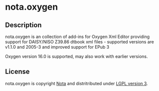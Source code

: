 # nota.oxygen

## Description

nota.oxygen is an collection of add-ins for Oxygen Xml Editor providing support for DAISY/NISO Z39.86 dtbook xml files - supported versions are v1.1.0 and 2005-3 and improved support for EPub 3

Oxygen version 16.0 is supported, may also work with earlier versions.

## License

nota.oxygen is copyright [Nota](http://nota.nu/) and distritributed under [LGPL version 3](/Notalib/dtbookOxygen/blob/master/lgpl-license.txt).
